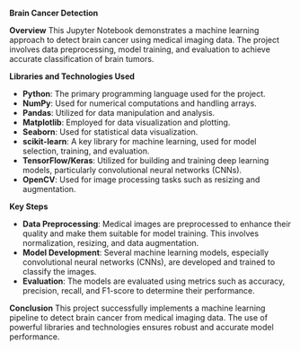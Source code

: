 **Brain Cancer Detection**

**Overview**
This Jupyter Notebook demonstrates a machine learning approach to detect brain cancer using medical imaging data. The project involves data preprocessing, model training, and evaluation to achieve accurate classification of brain tumors.

**Libraries and Technologies Used**
- **Python**: The primary programming language used for the project.
- **NumPy**: Used for numerical computations and handling arrays.
- **Pandas**: Utilized for data manipulation and analysis.
- **Matplotlib**: Employed for data visualization and plotting.
- **Seaborn**: Used for statistical data visualization.
- **scikit-learn**: A key library for machine learning, used for model selection, training, and evaluation.
- **TensorFlow/Keras**: Utilized for building and training deep learning models, particularly convolutional neural networks (CNNs).
- **OpenCV**: Used for image processing tasks such as resizing and augmentation.

**Key Steps**
- **Data Preprocessing**: Medical images are preprocessed to enhance their quality and make them suitable for model training. This involves normalization, resizing, and data augmentation.
- **Model Development**: Several machine learning models, especially convolutional neural networks (CNNs), are developed and trained to classify the images.
- **Evaluation**: The models are evaluated using metrics such as accuracy, precision, recall, and F1-score to determine their performance.

**Conclusion**
This project successfully implements a machine learning pipeline to detect brain cancer from medical imaging data. The use of powerful libraries and technologies ensures robust and accurate model performance.
